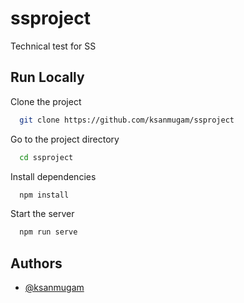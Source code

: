 
# ssproject

Technical test for SS


## Run Locally

Clone the project

```bash
  git clone https://github.com/ksanmugam/ssproject
```

Go to the project directory

```bash
  cd ssproject
```

Install dependencies

```bash
  npm install
```

Start the server

```bash
  npm run serve
```


## Authors

- [@ksanmugam](https://www.github.com/ksanmugam)

